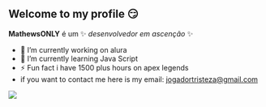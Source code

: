 ## Welcome to my profile 😏


**MathewsONLY** é um ✨ _desenvolvedor em ascenção_ ✨

- 🔭 I’m currently working on alura
- 🌱 I’m currently learning Java Script
- ⚡ Fun fact i have 1500 plus hours on apex legends
- if you want to contact me here is my email: jogadortristeza@gmail.com
  
![](https://media1.tenor.com/m/tY8f1hJc_ukAAAAC/golden-boy-kintaro.gif)
